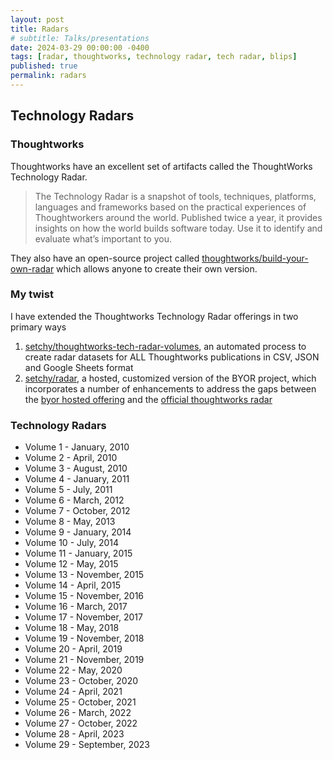 ```yaml
---
layout: post
title: Radars
# subtitle: Talks/presentations
date: 2024-03-29 00:00:00 -0400
tags: [radar, thoughtworks, technology radar, tech radar, blips]
published: true
permalink: radars
---
```


## Technology Radars

### Thoughtworks

Thoughtworks have an excellent set of artifacts called the ThoughtWorks Technology Radar.

> The Technology Radar is a snapshot of tools, techniques, platforms, languages and frameworks based on the practical experiences of Thoughtworkers around the world. Published twice a year, it provides insights on how the world builds software today. Use it to identify and evaluate what’s important to you.

They also have an open-source project called [thoughtworks/build-your-own-radar](https://github.com/thoughtworks/build-your-own-radar) which allows anyone to create their own version.

### My twist

I have extended the Thoughtworks Technology Radar offerings in two primary ways

1. <span class="icon github">[setchy/thoughtworks-tech-radar-volumes](https://github.com/setchy/thoughtworks-tech-radar-volumes)</span>, an automated process to create radar datasets for ALL Thoughtworks publications in CSV, JSON and Google Sheets format
2. <span class="icon github">[setchy/radar](https://github.com/setchy/radar)</span>, a hosted, customized version of the BYOR project, which incorporates a number of enhancements to address the gaps between the [byor hosted offering](https://radar.thoughtworks.com) and the [official thoughtworks radar](https://thoughtworks.com/radar)

### Technology Radars

- <a href="https://radar.setchy.io/?documentId=https%3A%2F%2Fraw.githubusercontent.com%2Fsetchy%2Fthoughtworks-tech-radar-volumes%2Fmain%2Fvolumes%2Fcsv%2FThoughtworks%2520Technology%2520Radar%2520Volume%252001%2520%28Jan%25202010%29.csv" target="_blank"><span class="icon radar"></span></a><a href="https://www.thoughtworks.com/content/dam/thoughtworks/documents/radar/2010/01/tr_technology_radar_vol_1_en.pdf" target="_blank"><span class="icon pdf"></span></a> Volume 1 - January, 2010
- <a href="https://radar.setchy.io/?documentId=https%3A%2F%2Fraw.githubusercontent.com%2Fsetchy%2Fthoughtworks-tech-radar-volumes%2Fmain%2Fvolumes%2Fcsv%2FThoughtworks+Technology+Radar+Volume+02+%28Apr+2010%29.csv" target="_blank"><span class="icon radar"></span></a><a href="https://www.thoughtworks.com/content/dam/thoughtworks/documents/radar/2010/04/tr_technology_radar_vol_2_en.pdf" target="_blank"><span class="icon pdf"></span></a> Volume 2 - April, 2010
- <a href="https://radar.setchy.io/?documentId=https%3A%2F%2Fraw.githubusercontent.com%2Fsetchy%2Fthoughtworks-tech-radar-volumes%2Fmain%2Fvolumes%2Fcsv%2FThoughtworks%2520Technology%2520Radar%2520Volume%252003%2520%28Aug%25202010%29.csv" target="_blank"><span class="icon radar"></span></a><a href="https://www.thoughtworks.com/content/dam/thoughtworks/documents/radar/2010/08/tr_technology_radar_vol_3_en.pdf" target="_blank"><span class="icon pdf"></span></a> Volume 3 - August, 2010
- <a href="https://radar.setchy.io/?documentId=https%3A%2F%2Fraw.githubusercontent.com%2Fsetchy%2Fthoughtworks-tech-radar-volumes%2Fmain%2Fvolumes%2Fcsv%2FThoughtworks%2520Technology%2520Radar%2520Volume%252004%2520%28Jan%25202011%29.csv" target="_blank"><span class="icon radar"></span></a><a href="https://www.thoughtworks.com/content/dam/thoughtworks/documents/radar/2011/01/tr_technology_radar_vol_4_en.pdf" target="_blank"><span class="icon pdf"></span></a> Volume 4 - January, 2011
- <a href="https://radar.setchy.io/?documentId=https%3A%2F%2Fraw.githubusercontent.com%2Fsetchy%2Fthoughtworks-tech-radar-volumes%2Fmain%2Fvolumes%2Fcsv%2FThoughtworks%2520Technology%2520Radar%2520Volume%252005%2520%28Jul%25202011%29.csv" target="_blank"><span class="icon radar"></span></a><a href="https://www.thoughtworks.com/content/dam/thoughtworks/documents/radar/2011/07/tr_technology_radar_vol_5_en.pdf" target="_blank"><span class="icon pdf"></span></a> Volume 5 - July, 2011
- <a href="https://radar.setchy.io/?documentId=https%3A%2F%2Fraw.githubusercontent.com%2Fsetchy%2Fthoughtworks-tech-radar-volumes%2Fmain%2Fvolumes%2Fcsv%2FThoughtworks%2520Technology%2520Radar%2520Volume%252006%2520%28Mar%25202012%29.csv" target="_blank"><span class="icon radar"></span></a><a href="https://www.thoughtworks.com/content/dam/thoughtworks/documents/radar/2012/03/tr_technology_radar_vol_6_en.pdf" target="_blank"><span class="icon pdf"></span></a> Volume 6 - March, 2012
- <a href="https://radar.setchy.io/?documentId=https%3A%2F%2Fraw.githubusercontent.com%2Fsetchy%2Fthoughtworks-tech-radar-volumes%2Fmain%2Fvolumes%2Fcsv%2FThoughtworks%2520Technology%2520Radar%2520Volume%252007%2520%28Oct%25202012%29.csv" target="_blank"><span class="icon radar"></span></a><a href="https://www.thoughtworks.com/content/dam/thoughtworks/documents/radar/2012/10/tr_technology_radar_vol_7_en.pdf" target="_blank"><span class="icon pdf"></span></a> Volume 7 - October, 2012
- <a href="https://radar.setchy.io/?documentId=https%3A%2F%2Fraw.githubusercontent.com%2Fsetchy%2Fthoughtworks-tech-radar-volumes%2Fmain%2Fvolumes%2Fcsv%2FThoughtworks%2520Technology%2520Radar%2520Volume%252008%2520%28May%25202013%29.csv" target="_blank"><span class="icon radar"></span></a><a href="https://www.thoughtworks.com/content/dam/thoughtworks/documents/radar/2013/05/tr_technology_radar_vol_8_en.pdf" target="_blank"><span class="icon pdf"></span></a> Volume 8 - May, 2013
- <a href="https://radar.setchy.io/?documentId=https%3A%2F%2Fraw.githubusercontent.com%2Fsetchy%2Fthoughtworks-tech-radar-volumes%2Fmain%2Fvolumes%2Fcsv%2FThoughtworks%2520Technology%2520Radar%2520Volume%252009%2520%28Jan%25202014%29.csv" target="_blank"><span class="icon radar"></span></a><a href="https://www.thoughtworks.com/content/dam/thoughtworks/documents/radar/2014/01/tr_technology_radar_vol_9_en.pdf" target="_blank"><span class="icon pdf"></span></a> Volume 9 - January, 2014
- <a href="https://radar.setchy.io/?documentId=https%3A%2F%2Fraw.githubusercontent.com%2Fsetchy%2Fthoughtworks-tech-radar-volumes%2Fmain%2Fvolumes%2Fcsv%2FThoughtworks%2520Technology%2520Radar%2520Volume%252010%2520%28Jul%25202014%29.csv" target="_blank"><span class="icon radar"></span></a><a href="https://www.thoughtworks.com/content/dam/thoughtworks/documents/radar/2014/07/tr_technology_radar_vol_10_en.pdf" target="_blank"><span class="icon pdf"></span></a> Volume 10 - July, 2014
- <a href="https://radar.setchy.io/?documentId=https%3A%2F%2Fraw.githubusercontent.com%2Fsetchy%2Fthoughtworks-tech-radar-volumes%2Fmain%2Fvolumes%2Fcsv%2FThoughtworks%2520Technology%2520Radar%2520Volume%252011%2520%28Jan%25202015%29.csv" target="_blank"><span class="icon radar"></span></a><a href="https://www.thoughtworks.com/content/dam/thoughtworks/documents/radar/2015/01/tr_technology_radar_vol_11_en.pdf" target="_blank"><span class="icon pdf"></span></a> Volume 11 - January, 2015
- <a href="https://radar.setchy.io/?documentId=https%3A%2F%2Fraw.githubusercontent.com%2Fsetchy%2Fthoughtworks-tech-radar-volumes%2Fmain%2Fvolumes%2Fcsv%2FThoughtworks%2520Technology%2520Radar%2520Volume%252012%2520%28May%25202015%29.csv" target="_blank"><span class="icon radar"></span></a><a href="https://www.thoughtworks.com/content/dam/thoughtworks/documents/radar/2015/05/tr_technology_radar_vol_12_en.pdf" target="_blank"><span class="icon pdf"></span></a> Volume 12 - May, 2015
- <a href="https://radar.setchy.io/?documentId=https%3A%2F%2Fraw.githubusercontent.com%2Fsetchy%2Fthoughtworks-tech-radar-volumes%2Fmain%2Fvolumes%2Fcsv%2FThoughtworks%2520Technology%2520Radar%2520Volume%252013%2520%28Nov%25202015%29.csv" target="_blank"><span class="icon radar"></span></a><a href="https://www.thoughtworks.com/content/dam/thoughtworks/documents/radar/2015/11/tr_technology_radar_vol_13_en.pdf" target="_blank"><span class="icon pdf"></span></a> Volume 13 - November, 2015
- <a href="https://radar.setchy.io/?documentId=https%3A%2F%2Fraw.githubusercontent.com%2Fsetchy%2Fthoughtworks-tech-radar-volumes%2Fmain%2Fvolumes%2Fcsv%2FThoughtworks%2520Technology%2520Radar%2520Volume%252014%2520%28Apr%25202016%29.csv" target="_blank"><span class="icon radar"></span></a><a href="https://www.thoughtworks.com/content/dam/thoughtworks/documents/radar/2016/04/tr_technology_radar_vol_14_en.pdf" target="_blank"><span class="icon pdf"></span></a> Volume 14 - April, 2015
- <a href="https://radar.setchy.io/?documentId=https%3A%2F%2Fraw.githubusercontent.com%2Fsetchy%2Fthoughtworks-tech-radar-volumes%2Fmain%2Fvolumes%2Fcsv%2FThoughtworks%2520Technology%2520Radar%2520Volume%252015%2520%28Nov%25202016%29.csv" target="_blank"><span class="icon radar"></span></a><a href="https://www.thoughtworks.com/content/dam/thoughtworks/documents/radar/2016/11/tr_technology_radar_vol_15_en.pdf" target="_blank"><span class="icon pdf"></span></a> Volume 15 - November, 2016
- <a href="https://radar.setchy.io/?documentId=https%3A%2F%2Fraw.githubusercontent.com%2Fsetchy%2Fthoughtworks-tech-radar-volumes%2Fmain%2Fvolumes%2Fcsv%2FThoughtworks%2520Technology%2520Radar%2520Volume%252016%2520%28Mar%25202017%29.csv" target="_blank"><span class="icon radar"></span></a><a href="https://www.thoughtworks.com/content/dam/thoughtworks/documents/radar/2017/03/tr_technology_radar_vol_16_en.pdf" target="_blank"><span class="icon pdf"></span></a> Volume 16 - March, 2017
- <a href="https://radar.setchy.io/?documentId=https%3A%2F%2Fraw.githubusercontent.com%2Fsetchy%2Fthoughtworks-tech-radar-volumes%2Fmain%2Fvolumes%2Fcsv%2FThoughtworks%2520Technology%2520Radar%2520Volume%252017%2520%28Nov%25202017%29.csv" target="_blank"><span class="icon radar"></span></a><a href="https://www.thoughtworks.com/content/dam/thoughtworks/documents/radar/2017/11/tr_technology_radar_vol_17_en.pdf" target="_blank"><span class="icon pdf"></span></a> Volume 17 - November, 2017
- <a href="https://radar.setchy.io/?documentId=https%3A%2F%2Fraw.githubusercontent.com%2Fsetchy%2Fthoughtworks-tech-radar-volumes%2Fmain%2Fvolumes%2Fcsv%2FThoughtworks%2520Technology%2520Radar%2520Volume%252018%2520%28May%25202018%29.csv" target="_blank"><span class="icon radar"></span></a><a href="https://www.thoughtworks.com/content/dam/thoughtworks/documents/radar/2018/05/tr_technology_radar_vol_18_en.pdf" target="_blank"><span class="icon pdf"></span></a> Volume 18 - May, 2018
- <a href="https://radar.setchy.io/?documentId=https%3A%2F%2Fraw.githubusercontent.com%2Fsetchy%2Fthoughtworks-tech-radar-volumes%2Fmain%2Fvolumes%2Fcsv%2FThoughtworks%2520Technology%2520Radar%2520Volume%252019%2520%28Nov%25202018%29.csv" target="_blank"><span class="icon radar"></span></a><a href="https://www.thoughtworks.com/content/dam/thoughtworks/documents/radar/2018/11/tr_technology_radar_vol_19_en.pdf" target="_blank"><span class="icon pdf"></span></a> Volume 19 - November, 2018
- <a href="https://radar.setchy.io/?documentId=https%3A%2F%2Fraw.githubusercontent.com%2Fsetchy%2Fthoughtworks-tech-radar-volumes%2Fmain%2Fvolumes%2Fcsv%2FThoughtworks%2520Technology%2520Radar%2520Volume%252020%2520%28Apr%25202019%29.csv" target="_blank"><span class="icon radar"></span></a><a href="https://www.thoughtworks.com/content/dam/thoughtworks/documents/radar/2019/04/tr_technology_radar_vol_20_en.pdf" target="_blank"><span class="icon pdf"></span></a> Volume 20 - April, 2019
- <a href="https://radar.setchy.io/?documentId=https%3A%2F%2Fraw.githubusercontent.com%2Fsetchy%2Fthoughtworks-tech-radar-volumes%2Fmain%2Fvolumes%2Fcsv%2FThoughtworks%2520Technology%2520Radar%2520Volume%252021%2520%28Nov%25202019%29.csv" target="_blank"><span class="icon radar"></span></a><a href="https://www.thoughtworks.com/content/dam/thoughtworks/documents/radar/2019/11/tr_technology_radar_vol_21_en.pdf" target="_blank"><span class="icon pdf"></span></a> Volume 21 - November, 2019
- <a href="https://radar.setchy.io/?documentId=https%3A%2F%2Fraw.githubusercontent.com%2Fsetchy%2Fthoughtworks-tech-radar-volumes%2Fmain%2Fvolumes%2Fcsv%2FThoughtworks%2520Technology%2520Radar%2520Volume%252022%2520%28May%25202020%29.csv" target="_blank"><span class="icon radar"></span></a><a href="https://www.thoughtworks.com/content/dam/thoughtworks/documents/radar/2020/05/tr_technology_radar_vol_22_en.pdf" target="_blank"><span class="icon pdf"></span></a> Volume 22 - May, 2020
- <a href="https://radar.setchy.io/?documentId=https%3A%2F%2Fraw.githubusercontent.com%2Fsetchy%2Fthoughtworks-tech-radar-volumes%2Fmain%2Fvolumes%2Fcsv%2FThoughtworks%2520Technology%2520Radar%2520Volume%252023%2520%28Oct%25202020%29.csv" target="_blank"><span class="icon radar"></span></a><a href="https://www.thoughtworks.com/content/dam/thoughtworks/documents/radar/2020/10/tr_technology_radar_vol_23_en.pdf" target="_blank"><span class="icon pdf"></span></a> Volume 23 - October, 2020
- <a href="https://radar.setchy.io/?documentId=https%3A%2F%2Fraw.githubusercontent.com%2Fsetchy%2Fthoughtworks-tech-radar-volumes%2Fmain%2Fvolumes%2Fcsv%2FThoughtworks%2520Technology%2520Radar%2520Volume%252024%2520%28Apr%25202021%29.csv" target="_blank"><span class="icon radar"></span></a><a href="https://www.thoughtworks.com/content/dam/thoughtworks/documents/radar/2021/04/tr_technology_radar_vol_24_en.pdf" target="_blank"><span class="icon pdf"></span></a> Volume 24 - April, 2021
- <a href="https://radar.setchy.io/?documentId=https%3A%2F%2Fraw.githubusercontent.com%2Fsetchy%2Fthoughtworks-tech-radar-volumes%2Fmain%2Fvolumes%2Fcsv%2FThoughtworks%2520Technology%2520Radar%2520Volume%252025%2520%28Oct%25202021%29.csv" target="_blank"><span class="icon radar"></span></a><a href="https://www.thoughtworks.com/content/dam/thoughtworks/documents/radar/2021/10/tr_technology_radar_vol_25_en.pdf" target="_blank"><span class="icon pdf"></span></a> Volume 25 - October, 2021
- <a href="https://radar.setchy.io/?documentId=https%3A%2F%2Fraw.githubusercontent.com%2Fsetchy%2Fthoughtworks-tech-radar-volumes%2Fmain%2Fvolumes%2Fcsv%2FThoughtworks%2520Technology%2520Radar%2520Volume%252026%2520%28Mar%25202022%29.csv" target="_blank"><span class="icon radar"></span></a><a href="https://www.thoughtworks.com/content/dam/thoughtworks/documents/radar/2022/03/tr_technology_radar_vol_26_en.pdf" target="_blank"><span class="icon pdf"></span></a> Volume 26 - March, 2022
- <a href="https://radar.setchy.io/?documentId=https%3A%2F%2Fraw.githubusercontent.com%2Fsetchy%2Fthoughtworks-tech-radar-volumes%2Fmain%2Fvolumes%2Fcsv%2FThoughtworks%2520Technology%2520Radar%2520Volume%252027%2520%28Oct%25202022%29.csv" target="_blank"><span class="icon radar"></span></a><a href="https://www.thoughtworks.com/content/dam/thoughtworks/documents/radar/2022/10/tr_technology_radar_vol_27_en.pdf" target="_blank"><span class="icon pdf"></span></a> Volume 27 - October, 2022
- <a href="https://radar.setchy.io/?documentId=https%3A%2F%2Fraw.githubusercontent.com%2Fsetchy%2Fthoughtworks-tech-radar-volumes%2Fmain%2Fvolumes%2Fcsv%2FThoughtworks%2520Technology%2520Radar%2520Volume%252028%2520%28Apr%25202023%29.csv" target="_blank"><span class="icon radar"></span></a><a href="https://www.thoughtworks.com/content/dam/thoughtworks/documents/radar/2023/04/tr_technology_radar_vol_28_en.pdf" target="_blank"><span class="icon pdf"></span></a> Volume 28 - April, 2023
- <a href="https://radar.setchy.io/?documentId=https%3A%2F%2Fraw.githubusercontent.com%2Fsetchy%2Fthoughtworks-tech-radar-volumes%2Fmain%2Fvolumes%2Fcsv%2FThoughtworks%2520Technology%2520Radar%2520Volume%252029%2520%28Sep%25202023%29.csv" target="_blank"><span class="icon radar"></span></a><a href="https://www.thoughtworks.com/content/dam/thoughtworks/documents/radar/2023/09/tr_technology_radar_vol_29_en.pdf" target="_blank"><span class="icon pdf"></span></a> Volume 29 - September, 2023
